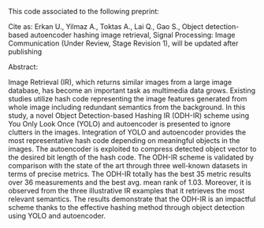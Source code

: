 This code associated to the following preprint:

Cite as: Erkan U., Yilmaz A., Toktas A., Lai Q., Gao S., Object detection-based autoencoder hashing image retrieval, Signal Processing: Image Communication (Under Review, Stage Revision 1), will be updated after publishing

Abstract:

Image Retrieval (IR), which returns similar images from a large image database, has become an important task as multimedia data grows. Existing studies utilize hash code representing the image features generated from whole image including redundant semantics from the background. In this study, a novel Object Detection-based Hashing IR (ODH-IR) scheme using You Only Look Once (YOLO) and autoencoder is presented to ignore clutters in the images. Integration of YOLO and autoencoder provides the most representative hash code depending on meaningful objects in the images. The autoencoder is exploited to compress detected object vector to the desired bit length of the hash code. The ODH-IR scheme is validated by comparison with the state of the art through three well-known datasets in terms of precise metrics. The ODH-IR totally has the best 35 metric results over 36 measurements and the best avg. mean rank of 1.03. Moreover, it is observed from the three illustrative IR examples that it retrieves the most relevant semantics. The results demonstrate that the ODH-IR is an impactful scheme thanks to the effective hashing method through object detection using YOLO and autoencoder.
